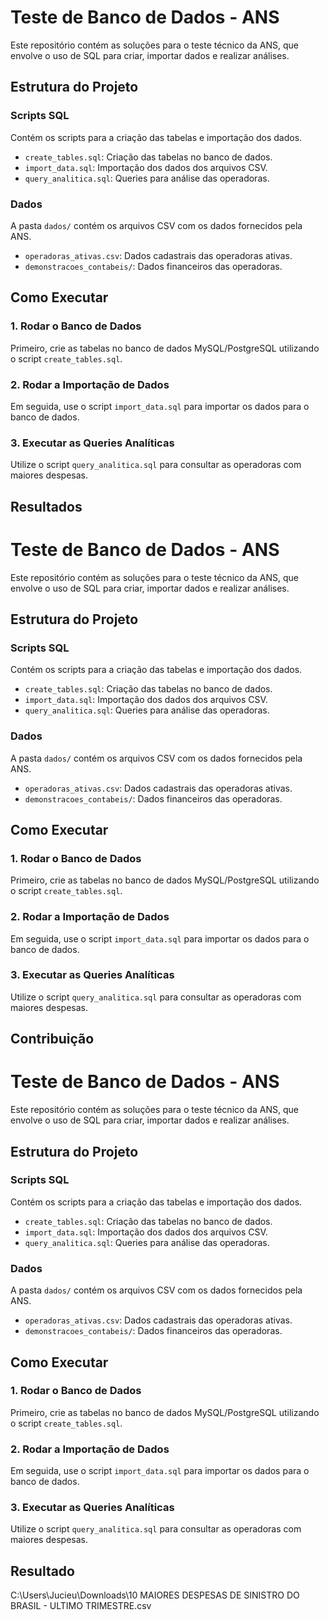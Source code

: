 # Teste de Banco de Dados - ANS

Este repositório contém as soluções para o teste técnico da ANS, que envolve o uso de SQL para criar, importar dados e realizar análises.

## Estrutura do Projeto

### Scripts SQL
Contém os scripts para a criação das tabelas e importação dos dados.

- `create_tables.sql`: Criação das tabelas no banco de dados.
- `import_data.sql`: Importação dos dados dos arquivos CSV.
- `query_analitica.sql`: Queries para análise das operadoras.

### Dados
A pasta `dados/` contém os arquivos CSV com os dados fornecidos pela ANS.

- `operadoras_ativas.csv`: Dados cadastrais das operadoras ativas.
- `demonstracoes_contabeis/`: Dados financeiros das operadoras.

## Como Executar

### 1. Rodar o Banco de Dados
Primeiro, crie as tabelas no banco de dados MySQL/PostgreSQL utilizando o script `create_tables.sql`.

### 2. Rodar a Importação de Dados
Em seguida, use o script `import_data.sql` para importar os dados para o banco de dados.

### 3. Executar as Queries Analíticas
Utilize o script `query_analitica.sql` para consultar as operadoras com maiores despesas.

## Resultados
# Teste de Banco de Dados - ANS

Este repositório contém as soluções para o teste técnico da ANS, que envolve o uso de SQL para criar, importar dados e realizar análises.

## Estrutura do Projeto

### Scripts SQL
Contém os scripts para a criação das tabelas e importação dos dados.

- `create_tables.sql`: Criação das tabelas no banco de dados.
- `import_data.sql`: Importação dos dados dos arquivos CSV.
- `query_analitica.sql`: Queries para análise das operadoras.

### Dados
A pasta `dados/` contém os arquivos CSV com os dados fornecidos pela ANS.

- `operadoras_ativas.csv`: Dados cadastrais das operadoras ativas.
- `demonstracoes_contabeis/`: Dados financeiros das operadoras.

## Como Executar

### 1. Rodar o Banco de Dados
Primeiro, crie as tabelas no banco de dados MySQL/PostgreSQL utilizando o script `create_tables.sql`.

### 2. Rodar a Importação de Dados
Em seguida, use o script `import_data.sql` para importar os dados para o banco de dados.

### 3. Executar as Queries Analíticas
Utilize o script `query_analitica.sql` para consultar as operadoras com maiores despesas.

## Contribuição
# Teste de Banco de Dados - ANS

Este repositório contém as soluções para o teste técnico da ANS, que envolve o uso de SQL para criar, importar dados e realizar análises.

## Estrutura do Projeto

### Scripts SQL
Contém os scripts para a criação das tabelas e importação dos dados.

- `create_tables.sql`: Criação das tabelas no banco de dados.
- `import_data.sql`: Importação dos dados dos arquivos CSV.
- `query_analitica.sql`: Queries para análise das operadoras.

### Dados
A pasta `dados/` contém os arquivos CSV com os dados fornecidos pela ANS.

- `operadoras_ativas.csv`: Dados cadastrais das operadoras ativas.
- `demonstracoes_contabeis/`: Dados financeiros das operadoras.

## Como Executar

### 1. Rodar o Banco de Dados
Primeiro, crie as tabelas no banco de dados MySQL/PostgreSQL utilizando o script `create_tables.sql`.

### 2. Rodar a Importação de Dados
Em seguida, use o script `import_data.sql` para importar os dados para o banco de dados.

### 3. Executar as Queries Analíticas
Utilize o script `query_analitica.sql` para consultar as operadoras com maiores despesas.

## Resultado
C:\Users\Jucieu\Downloads\10 MAIORES DESPESAS DE SINISTRO DO BRASIL - ULTIMO TRIMESTRE.csv



